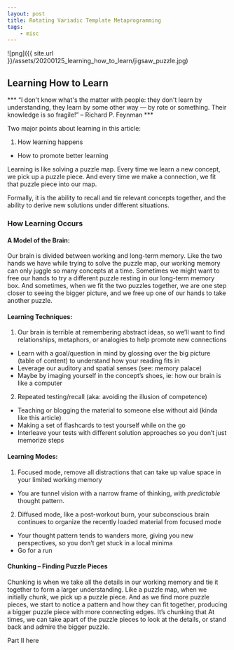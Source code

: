 ```yaml
---
layout: post
title: Rotating Variadic Template Metaprogramming
tags:
    - misc
---
```

![png]({{ site.url }}/assets/20200125_learning_how_to_learn/jigsaw_puzzle.jpg)

## Learning How to Learn

*** “I don't know what's the matter with people: they don't learn by understanding, they learn by some other way — by rote or something. Their knowledge is so fragile!” – Richard P. Feynman ***

Two major points about learning in this article:
1. How learning happens
- How to promote better learning

Learning is like solving a puzzle map. Every time we learn a new concept, we pick up a puzzle piece. And every time we make a connection, we fit that puzzle piece into our map.

Formally, it is the ability to recall and tie relevant concepts together, and the ability to derive new solutions under different situations.

### How Learning Occurs

#### A Model of the Brain:

Our brain is divided between working and long-term memory. Like the two hands we have while trying to solve the puzzle map, our working memory can only juggle so many concepts at a time. Sometimes we might want to free our hands to try a different puzzle resting in our long-term memory box. And sometimes, when we fit the two puzzles together, we are one step closer to seeing the bigger picture, and we free up one of our hands to take another puzzle.

 
#### Learning Techniques:

1) Our brain is terrible at remembering abstract ideas, so we’ll want to find relationships, metaphors, or analogies to help promote new connections
  - Learn with a goal/question in mind by glossing over the big picture (table of content) to understand how your reading fits in
  - Leverage our auditory and spatial senses (see: memory palace)
  - Maybe by imaging yourself in the concept’s shoes, ie: how our brain is like a computer


2) Repeated testing/recall (aka: avoiding the illusion of competence)
- Teaching or blogging the material to someone else without aid (kinda like this article)
- Making a set of flashcards to test yourself while on the go
- Interleave your tests with different solution approaches so you don’t just memorize steps


#### Learning Modes:

1) Focused mode, remove all distractions that can take up value space in your limited working memory
- You are tunnel vision with a narrow frame of thinking, with *predictable* thought pattern.

2) Diffused mode, like a post-workout burn, your subconscious brain continues to organize the recently loaded material from focused mode
- Your thought pattern tends to wanders more, giving you new perspectives, so you don’t get stuck in a local minima
- Go for a run


#### Chunking – Finding Puzzle Pieces

Chunking is when we take all the details in our working memory and tie it together to form a larger understanding. Like a puzzle map, when we initially chunk, we pick up a puzzle piece. And as we find more puzzle pieces, we start to notice a pattern and how they can fit together, producing a bigger puzzle piece with more connecting edges. It’s chunking that  At times, we can take apart of the puzzle pieces to look at the details, or stand back and admire the bigger puzzle.


Part II here
